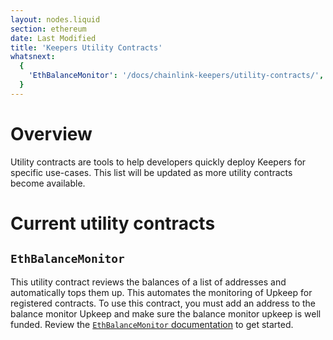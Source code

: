 ```yaml
---
layout: nodes.liquid
section: ethereum
date: Last Modified
title: 'Keepers Utility Contracts'
whatsnext:
  {
    'EthBalanceMonitor': '/docs/chainlink-keepers/utility-contracts/',
  }
---
```


# Overview

Utility contracts are tools to help developers quickly deploy Keepers for specific use-cases. This list will be updated as more utility contracts become available. 

# Current utility contracts

## `EthBalanceMonitor`

This utility contract reviews the balances of a list of addresses and automatically tops them up. This automates the monitoring of Upkeep for registered contracts. To use this contract, you must add an address to the balance monitor Upkeep and make sure the balance monitor upkeep is well funded. Review the [`EthBalanceMonitor` documentation](../utility-contracts) to get started.